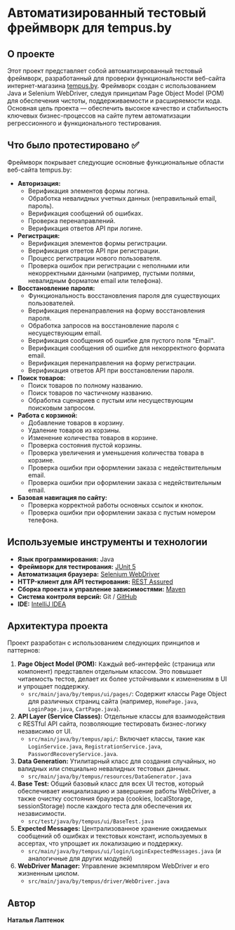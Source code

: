 # Автоматизированный тестовый фреймворк для tempus.by 

## О проекте
Этот проект представляет собой автоматизированный тестовый фреймворк, разработанный для проверки функциональности веб-сайта интернет-магазина [tempus.by](https://tempus.by/). Фреймворк создан с использованием Java и Selenium WebDriver, следуя принципам Page Object Model (POM) для обеспечения чистоты, поддерживаемости и расширяемости кода. Основная цель проекта — обеспечить высокое качество и стабильность ключевых бизнес-процессов на сайте путем автоматизации регрессионного и функционального тестирования.

## Что было протестировано ✅
Фреймворк покрывает следующие основные функциональные области веб-сайта tempus.by:

*   **Авторизация:**
    *   Верификация элементов формы логина.
    *   Обработка невалидных учетных данных (неправильный email, пароль).
    *   Верификация сообщений об ошибках.
    *   Проверка перенаправлений.
    *   Верификация ответов API при логине.
*   **Регистрация:**
    *   Верификация элементов формы регистрации.
    *   Верификация ответов API при регистрации.
    *   Процесс регистрации нового пользователя.
    *   Проверка ошибок при регистрации с неполными или некорректными данными (например, пустыми полями, невалидным форматом email или телефона).
*   **Восстановление пароля:**
    *   Функциональность восстановления пароля для существующих пользователей.
    *   Верификация перенаправления на форму восстановления пароля.
    *   Обработка запросов на восстановление пароля с несуществующим email.
    *   Верификация сообщения об ошибке для пустого поля "Email".
    *   Верификация сообщения об ошибке для некорректного формата email.
    *   Верификация перенаправления на форму регистрации.
    *   Верификация ответов API при восстановлении пароля.
*   **Поиск товаров:**
    *   Поиск товаров по полному названию.
    *   Поиск товаров по частичному названию.
    *   Обработка сценариев с пустым или несуществующим поисковым запросом.
*   **Работа с корзиной:**
    *   Добавление товаров в корзину.
    *   Удаление товаров из корзины.
    *   Изменение количества товаров в корзине.
    *   Проверка состояния пустой корзины.
    *   Проверка увеличения и уменьшения количества товара в корзине.
    *   Проверка ошибки при оформлении заказа с недействительным email.
    *   Проверка ошибки при оформлении заказа с недействительным email.
*   **Базовая навигация по сайту:**
    *   Проверка корректной работы основных ссылок и кнопок.
    *   Проверка ошибки при оформлении заказа с пустым номером телефона.

## Используемые инструменты и технологии 
*   **Язык программирования:** Java
*   **Фреймворк для тестирования:** [JUnit 5](https://junit.org/junit5/)
*   **Автоматизация браузера:** [Selenium WebDriver](https://www.selenium.dev/documentation/webdriver/)
*   **HTTP-клиент для API тестирования:** [REST Assured](http://rest-assured.io/)
*   **Сборка проекта и управление зависимостями:** [Maven](https://maven.apache.org/)
*   **Система контроля версий:** Git / [GitHub](https://github.com/)
*   **IDE:** [IntelliJ IDEA](https://www.jetbrains.com/idea/)

## Архитектура проекта 
Проект разработан с использованием следующих принципов и паттернов:

1.  **Page Object Model (POM):** Каждый веб-интерфейс (страница или компонент) представлен отдельным классом. Это повышает читаемость тестов, делает их более устойчивыми к изменениям в UI и упрощает поддержку.
    *   `src/main/java/by/tempus/ui/pages/`: Содержит классы Page Object для различных страниц сайта (например, `HomePage.java`, `LoginPage.java`, `CartPage.java`).
2.  **API Layer (Service Classes):** Отдельные классы для взаимодействия с RESTful API сайта, позволяющие тестировать бизнес-логику независимо от UI.
    *   `src/main/java/by/tempus/api/`: Включает классы, такие как `LoginService.java`, `RegistrationService.java`, `PasswordRecoveryService.java`.
3.  **Data Generation:** Утилитарный класс для создания случайных, но валидных или специально невалидных тестовых данных.
    *   `src/main/java/by/tempus/resources/DataGenerator.java`
4.  **Base Test:** Общий базовый класс для всех UI тестов, который обеспечивает инициализацию и завершение работы WebDriver, а также очистку состояния браузера (cookies, localStorage, sessionStorage) после каждого теста для обеспечения их независимости.
    *   `src/test/java/by/tempus/ui/BaseTest.java`
5.  **Expected Messages:** Централизованное хранение ожидаемых сообщений об ошибках и текстовых констант, используемых в ассертах, что упрощает их локализацию и поддержку.
    *   `src/main/java/by/tempus/ui/login/LoginExpectedMessages.java` (и аналогичные для других модулей)
6.  **WebDriver Manager:** Управление экземпляром WebDriver и его жизненным циклом.
    *   `src/main/java/by/tempus/driver/WebDriver.java`

## Автор
**Наталья Лаптенок**